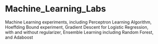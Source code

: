 # Machine_Learning_Labs
Machine Learning experiments, including Perceptron Learning Algorithm, Hoeffding Bound experiment, Gradient Descent for Logistic Regression, with and without regularizer, Ensemble Learning including Random Forest, and Adaboost
